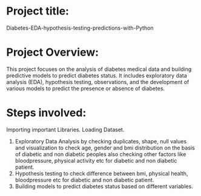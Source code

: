 # Project title:
Diabetes-EDA-hypothesis-testing-predictions-with-Python
# Project Overview:
This project focuses on the analysis of diabetes medical data and building predictive models to predict diabetes status. It includes exploratory data analysis (EDA), hypothesis testing, observations, and the development of various models to predict the presence or absence of diabetes.
# Steps involved:
Importing important Libraries.
Loading Dataset.
1. Exploratory Data Analysis by checking duplicates, shape, null values and visualization to check age, gender and bmi distribution on the basis of diabetic and non diabetic peoples also checking other factors like bloodpressure, physical activity etc for diabetic and non diabetic patient.
2. Hypothesis testing to check difference between bmi, physical health, bloodpressure etc for diabetic and non diabetic patient.
3. Building models to predict diabetes status based on different variables.
